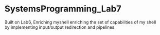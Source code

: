 # SystemsProgramming_Lab7
Built on Lab6, Enriching myshell
enriching the set of capabilities of my shell by implementing input/output redirection and pipelines.
